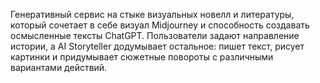 Генеративный сервис на стыке визуальных новелл и литературы, который сочетает в себе визуал Midjourney и способность создавать осмысленные тексты ChatGPT. Пользователи задают направление истории, а AI Storyteller додумывает остальное: пишет текст, рисует картинки и придумывает сюжетные повороты с различными вариантами действий.
